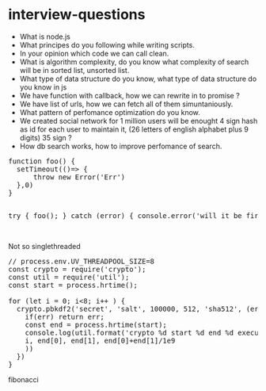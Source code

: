 # interview-questions

<ul>
  <li>What is node.js</li>

<li>What principes do you following while writing scripts.
<li>In your opinion which code we can call clean.
<li>What is algorithm complexity, do you know what complexity of search will be in sorted list, unsorted list.
<li>What type of data structure do you know, what type of data structure do you know in js
<li>We have function with callback, how we can rewrite in to promise ?
<li>We have list of urls, how we can fetch all of them simuntaniously.
<li>What pattern of perfomance optimization do you know.
<li>We created social network for 1 million users will be enought 4 sign hash as id for each user to maintain it, (26 letters of english alphabet plus 9 digits) 35 sign ?
<li>How db search works, how to improve perfomance of search.
  </ul>
<pre>
function foo() {
  setTimeout(()=> {
      throw new Error('Err')
  },0)
}

try {
  foo();
} catch (error) {
  console.error('will it be fired');
}
</pre>

<br/>Not so singlethreaded
<pre>
// process.env.UV_THREADPOOL_SIZE=8
const crypto = require('crypto');
const util = require('util');
const start = process.hrtime();

for (let i = 0; i<8; i++ ) {
  crypto.pbkdf2('secret', 'salt', 100000, 512, 'sha512', (err)=> {
    if(err) return err;
    const end = process.hrtime(start);
    console.log(util.format('crypto %d start %d end %d execute %d', 
    i, end[0], end[1], end[0]+end[1]/1e9
    ))
  })
}
</pre>


fibonacci
